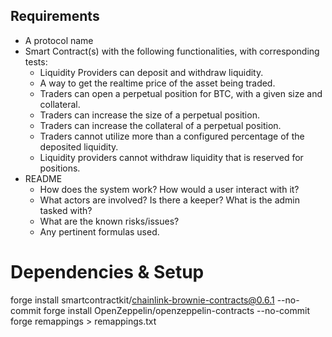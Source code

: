 ## Requirements

- A protocol name
- Smart Contract(s) with the following functionalities, with corresponding tests:
  - Liquidity Providers can deposit and withdraw liquidity.
  - A way to get the realtime price of the asset being traded.
  - Traders can open a perpetual position for BTC, with a given size and collateral.
  - Traders can increase the size of a perpetual position.
  - Traders can increase the collateral of a perpetual position.
  - Traders cannot utilize more than a configured percentage of the deposited liquidity.
  - Liquidity providers cannot withdraw liquidity that is reserved for positions.
- README
  - How does the system work? How would a user interact with it?
  - What actors are involved? Is there a keeper? What is the admin tasked with?
  - What are the known risks/issues?
  - Any pertinent formulas used.

# Dependencies & Setup

forge install smartcontractkit/chainlink-brownie-contracts@0.6.1 --no-commit
forge install OpenZeppelin/openzeppelin-contracts --no-commit
forge remappings > remappings.txt
